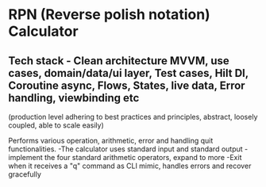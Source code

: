 # RPN (Reverse polish notation) Calculator 
### 
## Tech stack - Clean architecture MVVM, use cases, domain/data/ui layer, Test cases, Hilt DI, Coroutine async, Flows, States, live data, Error handling, viewbinding etc 
(production level adhering to best practices and principles, abstract, loosely coupled, able to scale easily)

Performs various operation, arithmetic, error and handling quit functionalities. 
-The calculator uses standard input and standard output
-implement the four standard arithmetic operators, expand to more
-Exit when it receives a "q" command as CLI mimic, handles errors and recover gracefully
